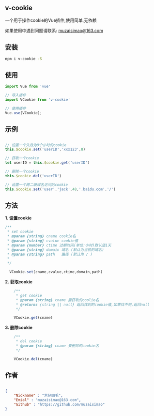 
## v-cookie

一个用于操作cookie的Vue插件,使用简单,无依赖

如果使用中遇到问题请联系: muzaisimao@163.com

## 安装

```bash
npm i v-cookie -S
```

## 使用

```js
import Vue from 'vue'

// 导入插件
import VCookie from 'v-cookie'

// 使用插件
Vue.use(VCookie);

```

## 示例

```js

// 设置一个失效为8个小时的cookie
this.$cookie.set('userID','xxx123',8)

// 获取一个cookie
let userID = this.$cookie.get('userID')

// 删除一个cookie
this.$cookie.del('userID')

// 设置一个跨二级域名访问的cookie
this.$cookie.set('user','jack',48,'.baidu.com','/')

```

## 方法

**1. 设置cookie**

```js
/**
 * set cookie
 * @param {string} cname cookie名
 * @param {string} cvalue cookie值
 * @param {number} ctime 过期时间(单位:小时)默认值1天
 * @param {string} domain 域名 (默认为当前的域名)
 * @param {string} path   路径 (默认为 / )
 * 
 */

  VCookie.set(cname,cvalue,ctime,domain,path)
```

**2. 获取cookie**

```js
    /**
     * get cookie
     * @param {string} cname 要获取的coolie名
     * @returns {string || null} 返回找到的cookie值,如果找不到,返回null
     */

    VCookie.get(cname)
```

**3. 删除cookie**

```js
    /**
     * del cookie
     * @param {string} cname 要删除的cookie名
     */

    VCookie.del(cname)
```

## 作者

```json

{
    "Nickname" : "木仔四毛",
    "Emial" : "muzaisimao@163.com",
    "Github" : "https://github.com/muzaisimao"
}

```
